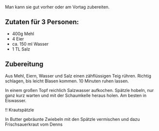 Man kann sie gut vorher oder am Vortag zubereiten.

## Zutaten für 3 Personen:

* 400g Mehl
* 4 Eier
* ca. 150 ml Wasser
* 1 TL Salz

## Zubereitung

Aus Mehl, Eiern, Wasser und Salz einen zähflüssigen Teig rühren. Richtig schlagen, bis leicht Blasen kommen. 10 Minuten ruhen lassen.

In einem großen Topf reichlich Salzwasser aufkochen. Spätzle hobeln, nur ganz kurz warten und mit der Schaumkelle heraus holen. Am besten in Eiswasser.

!! Krautspätzle

In Butter gebräunte Zwiebeln mit den Spätzle vermischen und dazu Frischsauerkraut vom Denns
